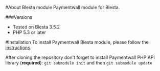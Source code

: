 #About Blesta module
Paymentwall module for Blesta.


###Versions
* Tested on Blesta 3.5.2
* PHP 5.3 or later

#Installation
To install Paymentwall Blesta module, please follow the [instructions](https://www.paymentwall.com/).

After cloning the repository don't forget to install Paymentwall PHP API library (**required**):
`git submodule init` and then `git submodule update`

